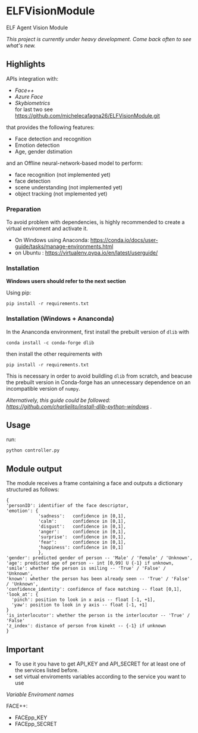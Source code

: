 # ELFVisionModule
ELF Agent Vision Module

*This project is currently under heavy development. Come back often to see what's new.*

## Highlights

APIs integration with:
- *Face++*
- *Azure Face*
- *Skybiometrics*  
for last two see https://github.com/michelecafagna26/ELFVisionModule.git

that provides the following features:
- Face detection and recognition
- Emotion detection
- Age, gender dstimation

and an Offline neural-network-based model to perform:
- face recognition (not implemented yet)
- face detection
- scene understanding (not implemented yet)
- object tracking (not implemented yet)

### Preparation
To avoid problem with dependencies, is highly recommended to create a virtual enviroment and activate it.
- On Windows using Anaconda: https://conda.io/docs/user-guide/tasks/manage-environments.html
- on Ubuntu : https://virtualenv.pypa.io/en/latest/userguide/

### Installation
**Windows users should refer to the next section**

Using pip:
```
pip install -r requirements.txt
```

### Installation (Windows + Ananconda)
In the Ananconda environment, first install the prebuilt version of `dlib` with
```
conda install -c conda-forge dlib
```
then install the other requirements with
```
pip install -r requirements.txt
```
This is necessary in order to avoid buildling `dlib` from scratch, and beacuse
the prebuilt version in Conda-forge has an unnecessary dependence on an incompatible version of `numpy`.

*Alternatively, this guide could be followed: https://github.com/charlielito/install-dlib-python-windows .*

## Usage
run:
```
python controller.py
```

## Module output
The module receives a frame containing a face and outputs a dictionary structured as follows:

```
{
'personID': identifier of the face descriptor,
'emotion': {
            'sadness':   confidence in [0,1],
            'calm':      confidence in [0,1],
            'disgust':   confidence in [0,1],
            'anger':     confidence in [0,1],
            'surprise':  confidence in [0,1],
            'fear':      confidence in [0,1],
            'happiness': confidence in [0,1]
            },
'gender': predicted gender of person -- 'Male' / 'Female' / 'Unknown',
'age': predicted age of person -- int [0,99] U {-1} if unknown,
'smile': whether the person is smiling -- 'True' / 'False' / 'Unknown',
'known': whether the person has been already seen -- 'True' / 'False' / 'Unknown',
'confidence_identity': confidence of face matching -- float [0,1],
'look_at': {
  'pinch': position to look in x axis -- float [-1, +1],
  'yaw': position to look in y axis -- float [-1, +1]
}
'is_interlocutor': whether the person is the interlocutor -- 'True' / 'False'
'z_index': distance of person from kinekt -- {-1} if unknown
}
```
## Important

- To use it you have to get API_KEY and API_SECRET for at least one of the services listed before.
- set virtual enviroments variables according to the service you want to use

*Variable Enviroment names*

FACE++:
- FACEpp_KEY
- FACEpp_SECRET
